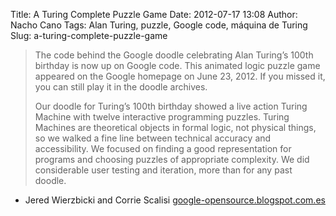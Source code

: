 Title: A Turing Complete Puzzle Game
Date: 2012-07-17 13:08
Author: Nacho Cano
Tags: Alan Turing, puzzle, Google code, máquina de Turing
Slug: a-turing-complete-puzzle-game

> The code behind the Google doodle celebrating Alan Turing’s 100th birthday is
> now up on Google code. This animated logic puzzle game appeared on the Google
> homepage on June 23, 2012. If you missed it, you can still play it in the
> doodle archives.
>
> Our doodle for Turing’s 100th birthday showed a live action Turing Machine
> with twelve interactive programming puzzles. Turing Machines are theoretical
> objects in formal logic, not physical things, so we walked a fine line
> between technical accuracy and accessibility. We focused on finding a good
> representation for programs and choosing puzzles of appropriate complexity.
> We did considerable user testing and iteration, more than for any past
> doodle.

- Jered Wierzbicki and Corrie Scalisi
[google-opensource.blogspot.com.es][]

  [google-opensource.blogspot.com.es]: http://google-opensource.blogspot.com.es/2012/07/turing-complete-puzzle-game.html
    "A Turing Complete Puzzle Game"
